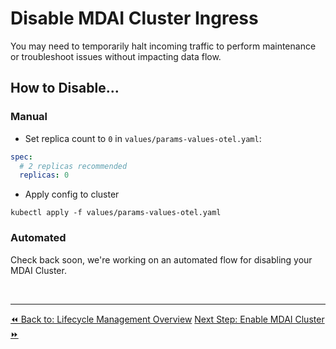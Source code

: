 # Disable MDAI Cluster Ingress

You may need to temporarily halt incoming traffic to perform maintenance or troubleshoot issues without impacting data flow.

## How to Disable...

### Manual

- Set replica count to `0` in `values/params-values-otel.yaml`:

```yaml
spec:
  # 2 replicas recommended
  replicas: 0
```
- Apply config to cluster

<!-- this doesn't work - must fix -->
`kubectl apply -f values/params-values-otel.yaml`


### Automated

Check back soon, we're working on an automated flow for disabling your MDAI Cluster.

<!--
TODO: make a target for an automated flow
1. Apply the configuration to disable ingress using `kubectl apply -f disable-ingress.yaml`.
2. Verify that incoming traffic no longer reaches the cluster, confirming that data flow has stopped. -->

<br />

----
<span class="left"><a href="./overview.md">⏪ Back to: Lifecycle Management Overview</a></span>
<span class="right"><a href="./enable-MDAI Cluster.md">Next Step:  Enable MDAI Cluster ⏩</a></span>
